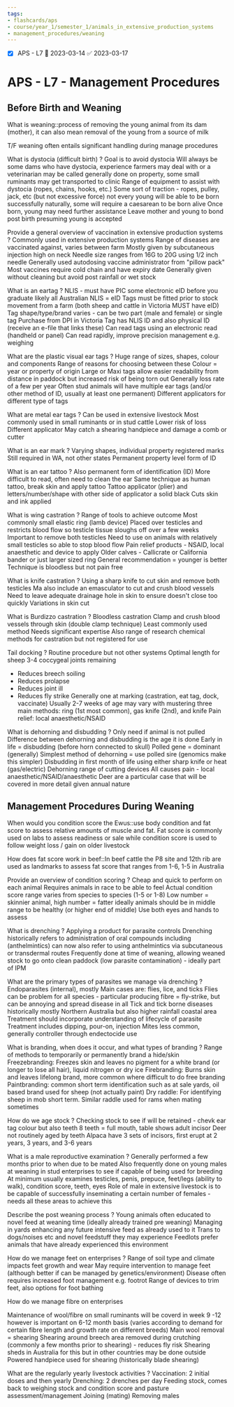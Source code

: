 ```yaml
---
tags:
- flashcards/aps
- course/year_1/semester_1/animals_in_extensive_production_systems
- management_procedures/weaning
---
```


- [x] APS - L7 📅 2023-03-14 ✅ 2023-03-17

# APS - L7 - Management Procedures

## Before Birth and Weaning

What is weaning::process of removing the young animal from its dam (mother), it can also mean removal of the young from a source of milk

T/F weaning often entails significant handling during manage procedures

What is dystocia (difficult birth)
?
Goal is to avoid dystocia
Will always be some dams who have dystocia, experience farmers may deal with or a veterinarian may be called
generally done on property, some small ruminants may get transported to clinic
Range of equipment to assist with dystocia (ropes, chains, hooks, etc.)
Some sort of traction - ropes, pulley, jack, etc (but not excessive force)
not every young will be able to be born successfully naturally, some will require a caesarean to be born alive
Once born, young may need further assistance
Leave mother and young to bond post birth presuming young is accepted

Provide a general overview of vaccination in extensive production systems
?
Commonly used in extensive production systems
Range of diseases are vaccinated against, varies between farm
Mostly given by subcutaneous injection high on neck
Needle size ranges from 16G to 20G using 1/2 inch needle 
Generally used autodosing vaccine administrator from "pillow pack"
Most vaccines require cold chain and have expiry date
Generally given without cleaning but avoid post rainfall or wet stock

What is an eartag
?
NLIS - must have PIC some electronic eID before you graduate likely all Australian NLIS = eID
Tags must be fitted prior to stock movement from a farm (both sheep and cattle in Victoria MUST have eID)
Tag shape/type/brand varies - can be two part (male and female) or single tag
Purchase from DPI in Victoria
Tag has NLIS ID and also physical ID (receive an e-file that links these)
Can read tags using an electronic read (handheld or panel)
Can read rapidly, improve precision management e.g. weighing

What are the plastic visual ear tags
?
Huge range of sizes, shapes, colour and components
Range of reasons for choosing between these
Colour = year or property of origin
Large or Maxi tags allow easier readability from distance in paddock but increased risk of being torn out
Generally loss rate of a few per year
Often stud animals will have multiple ear tags (and/or other method of ID, usually at least one permanent)
Different applicators for different type of tags

What are metal ear tags
?
Can be used in extensive livestock
Most commonly used in small ruminants or in stud cattle
Lower risk of loss
Different applicator
May catch a shearing handpiece and damage a comb or cutter

What is an ear mark
?
Varying shapes, individual property registered marks
Still required in WA, not other states
Permanent property level form of ID

What is an ear tattoo
?
Also permanent form of identification (ID)
More difficult to read, often need to clean the ear
Same technique as human tattoo, break skin and apply tattoo
Tattoo applicator (plier) and letters/number/shape with other side of applicator a solid black
Cuts skin and ink applied

What is wing castration
?
Range of tools to achieve outcome
Most commonly small elastic ring (lamb device)
Placed over testicles and restricts blood flow so testicle tissue sloughs off over a few weeks
Important to remove both testicles
Need to use on animals with relatively small testicles so able to stop blood flow
Pain relief products - NSAID, local anaesthetic and device to apply
Older calves - Callicrate or California bander or just larger sized ring
General recommendation = younger is better
Technique is bloodless but not pain free

What is knife castration
?
Using a sharp knife to cut skin and remove both testicles
Ma also include an emasculator to cut and crush blood vessels
Need to leave adequate drainage hole in skin to ensure doesn't close too quickly
Variations in skin cut

What is Burdizzo castration
?
Bloodless castration
Clamp and crush blood vessels through skin (double clamp technique)
Least commonly used method
Needs significant expertise
Also range of research chemical methods for castration but not registered for use

Tail docking
?
Routine procedure but not other systems
Optimal length for sheep 3-4 coccygeal joints remaining
- Reduces breech soiling
- Reduces prolapse
- Reduces joint ill
- Reduces fly strike
Generally one at marking (castration, eat tag, dock, vaccinate)
Usually 2-7 weeks of age may vary with mustering
three main methods: ring (1st most common), gas knife (2nd), and knife
Pain relief: local anaesthetic/NSAID

What is dehorning and disbudding
?
Only need if animal is not pulled
Difference between dehorning and disbudding is the age it is done
Early in life = disbudding (before horn connected to skull)
Polled gene = dominant (generally)
Simplest method of dehorning = use polled sire (genomics make this simpler)
Disbudding in first month of life using either sharp knife or heat (gas/electric)
Dehorning range of cutting devices
All causes pain - local anaesthetic/NSAID/anaesthetic
Deer are a particular case that will be covered in more detail given annual nature

## Management Procedures During Weaning

When would you condition score the Ewus::use body condition and fat score to assess relative amounts of muscle and fat. Fat score is commonly used on labs to assess readiness or sale while condition score is used to follow weight loss / gain on older livestock

How does fat score work in beef::In beef cattle the P8 site and 12th rib are used as landmarks to assess fat score that ranges from 1-6, 1-5 in Australia

Provide an overview of condition scoring
?
Cheap and quick to perform on each animal
Requires animals in race to be able to feel
Actual condition score range varies from species to species (1-5 or 1-8)
Low number = skinnier animal, high number = fatter
ideally animals should be in middle range to be healthy (or higher end of middle)
Use both eyes and hands to assess

What is drenching
?
Applying a product for parasite controls
Drenching historically refers to administration of oral compounds including (anthelmintics) can now also refer to using anthelmintics via subcutaneous or transdermal routes
Frequently done at time of weaning, allowing weaned stock to go onto clean paddock (low parasite contamination) - ideally part of IPM

What are the primary types of parasites we manage via drenching
?
Endoparasites (internal), mostly
Main cases are: flies, lice, and ticks
Flies can be problem for all species - particular producing fibre = fly-strike, but can be annoying and spread disease in all
Tick and tick borne diseases historically mostly Northern Australia but also higher rainfall coastal area
Treatment should incorporate understanding of lifecycle of parasite
Treatment includes dipping, pour-on, injection
Mites less common, generally controller through endectocide use

What is branding, when does it occur, and what types of branding
?
Range of methods to temporarily or permanently brand a hide/skin
Freezebranding: Freezes skin and leaves no pigment for a white brand (or longer to lose all hair), liquid nitrogen or dry ice
Firebranding: Burns skin and leaves lifelong brand, more common where difficult to do free branding
Paintbranding: common short term identification such as at sale yards, oil based brand used for sheep (not actually paint)
Dry raddle: For identifying sheep in mob short term. Similar raddle used for rams when mating sometimes

How do we age stock
?
Checking stock to see if will be retained - chevk ear tag colour but also teeth
8 teeth = full mouth, table shows adult incisor
Deer not routinely aged by teeth
Alpaca have 3 sets of incisors, first erupt at 2 years, 3 years, and 3-6 years

What is a male reproductive examination
?
Generally performed a few months prior to when due to be mated
Also frequently done on young males at weaning in stud enterprises to see if capable of being used for breeding
At minimum usually examines testicles, penis, prepuce, feet/legs (ability to walk), condition score, teeth, eyes
Role of male in extensive livestock is to be capable of successfully inseminating a certain number of females - needs all these areas to achieve this

Describe the post weaning process
?
Young animals often educated to novel feed at weaning time (ideally already trained pre weaning)
Managing in yards enhancing any future intensive feed as already used to it
Trans to dogs/noises etc and novel feedstuff they may experience
Feedlots prefer animals that have already experienced this environment

How do we manage feet on enterprises
?
Range of soil type and climate impacts feet growth and wear
May require intervention to manage feet (although better if can be managed by genetics/environment)
Disease often requires increased foot management e.g. footrot
Range of devices to trim feet, also options for foot bathing

How do we manage fibre on enterprises

Maintenance of wool/fibre on small ruminants will be coverd in week 9 -12 however is important on 6-12 month basis (varies according to demand for certain fibre length and growth rate on different breeds)
Main wool removal = shearing
Shearing around breech area removed during crutching (commonly a few months prior to shearing) - reduces fly risk
Shearing sheds in Australia for this but in other countries may be done outside
Powered handpiece used for shearing (historically blade shearing)

What are the regularly yearly livestock activities
?
Vaccination: 2 initial doses and then yearly
Drenching: 2 drenches per day 
Feeding stock, comes back to weighing stock and condition score and pasture assessment/management
Joining (mating)
Removing males

